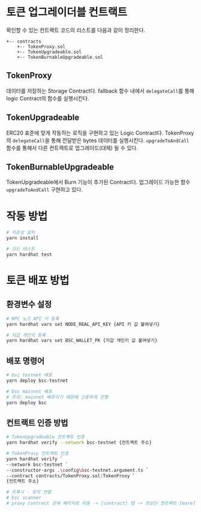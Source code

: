 # 토큰 업그레이더블 컨트랙트

확인할 수 있는 컨트랙트 코드의 리스트를 다음과 같이 정리한다.
```
+-- contracts
    +-- TokenProxy.sol
    +-- TokenUpgradeable.sol
    +-- TokenBurnableUpgradeable.sol
```

## TokenProxy

데이터를 저장하는 Storage Contract다.
fallback 함수 내에서 `delegateCall`를 통해 logic Contract의 함수를 실행시킨다.

## TokenUpgradeable

ERC20 표준에 맞게 작동하는 로직을 구현하고 있는 Logic Contract다.
TokenProxy의 `delegateCall`을 통해 전달받은 bytes 데이터를 실행시킨다.
`upgradeToAndCall` 함수를 통해서 다른 컨트랙트로 업그레이드(대체) 될 수 있다.

## TokenBurnableUpgradeable

TokenUpgradeable에서 Burn 기능이 추가된 Contract다.
업그레이드 가능한 함수 `upgradeToAndCall` 구현하고 있다.

# 작동 방법
```bash
# 의존성 설치
yarn install

# 코드 테스트
yarn hardhat test
```

# 토큰 배포 방법
## 환경변수 설정
```bash
# RPC 노드 API 키 등록
yarn hardhat vars set NODE_REAL_API_KEY {API 키 값 붙여넣기}

# 지갑 개인키 등록
yarn hardhat vars set BSC_WALLET_PK {지갑 개인키 값 붙여넣기}
```

## 배포 명령어
```bash
# bsc testnet 배포
yarn deploy bsc-testnet

# bsc mainnet 배포
# 주의: mainnet 배포이기 때문에 신중하게 진행
yarn deploy bsc
```

## 컨트랙트 인증 방법
```bash
# TokenUpgradeable 컨트랙트 인증
yarn hardhat verify --network bsc-testnet {컨트랙트 주소}

# TokenProxy 컨트랙트 인증
yarn hardhat verify `
--network bsc-testnet `
--constructor-args .\config\bsc-testnet.argument.ts `
--contract contracts/TokenProxy.sol:TokenProxy `
{컨트랙트 주소}

# 프록시 - 로직 연결
# bsc scanner
# proxy contract 상세 페이지로 이동 -> [contract] 탭 -> 최상단 컨트랙트 [more] 클릭 -> isProxy? 버튼 클릭
```